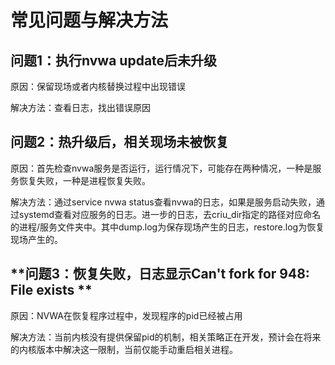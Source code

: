 # 常见问题与解决方法

## **问题1：执行nvwa update后未升级**

原因：保留现场或者内核替换过程中出现错误

解决方法：查看日志，找出错误原因

## **问题2：热升级后，相关现场未被恢复**

原因：首先检查nvwa服务是否运行，运行情况下，可能存在两种情况，一种是服务恢复失败，一种是进程恢复失败。

解决方法：通过service nvwa status查看nvwa的日志，如果是服务启动失败，通过systemd查看对应服务的日志。进一步的日志，去criu_dir指定的路径对应命名的进程/服务文件夹中。其中dump.log为保存现场产生的日志，restore.log为恢复现场产生的。

## **问题3：恢复失败，日志显示Can't fork for 948: File exists **

原因：NVWA在恢复程序过程中，发现程序的pid已经被占用

解决方法：当前内核没有提供保留pid的机制，相关策略正在开发，预计会在将来的内核版本中解决这一限制，当前仅能手动重启相关进程。
